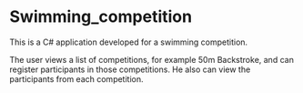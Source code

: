 # Swimming_competition

This is a C# application developed for a swimming competition. 

The user views a list of competitions, for example 50m Backstroke, and can register participants in those competitions. He also can view the participants from each 
competition.
